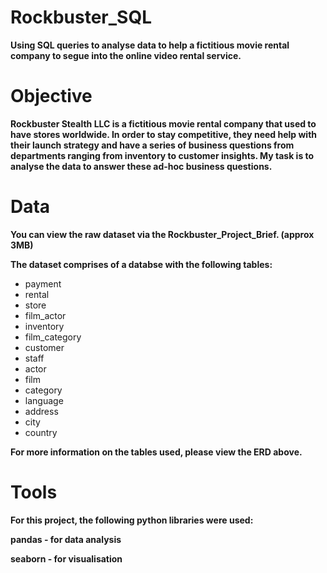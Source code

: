 # Rockbuster_SQL
**Using SQL queries to analyse data to help a fictitious movie rental company to segue into the online video rental service.**

# Objective
**Rockbuster Stealth LLC is a fictitious movie rental company that used to have stores worldwide. In order to stay competitive, they need help with their launch strategy and have a series of business questions from departments ranging from inventory to customer insights. My task is to analyse the data to answer these ad-hoc business questions.**

# Data
**You can view the raw dataset via the Rockbuster_Project_Brief. (approx 3MB)**

**The dataset comprises of a databse with the following tables:**

+ payment
+ rental
+ store                     
+ film_actor
+ inventory
+ film_category
+ customer
+ staff
+ actor
+ film
+ category
+ language
+ address
+ city
+ country

**For more information on the tables used, please view the ERD above.**

# Tools
**For this project, the following python libraries were used:**

**pandas - for data analysis**

**seaborn - for visualisation**


